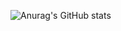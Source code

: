 ![Anurag's GitHub stats](https://github-readme-stats.vercel.app/api?username=HundredCleanWater&show_icons=true&theme=radical)
